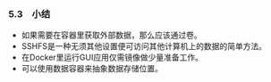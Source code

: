 ### 5.3　小结

+ 如果需要在容器里获取外部数据，那么应该通过卷。
+ SSHFS是一种无须其他设置便可访问其他计算机上的数据的简单方法。
+ 在Docker里运行GUI应用仅需镜像做少量准备工作。
+ 可以使用数据容器来抽象数据存储位置。



